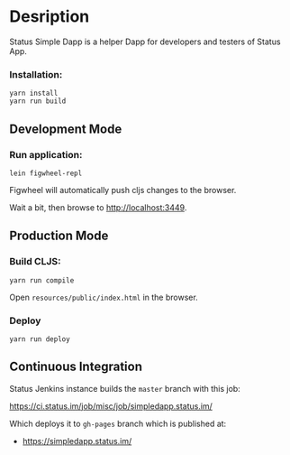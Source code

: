 # Desription

Status Simple Dapp is a helper Dapp for developers and testers of Status App.

### Installation:

```
yarn install
yarn run build
```

## Development Mode

### Run application:

```
lein figwheel-repl
```

Figwheel will automatically push cljs changes to the browser.

Wait a bit, then browse to [http://localhost:3449](http://localhost:3449).

## Production Mode

### Build CLJS:

```
yarn run compile
```

Open `resources/public/index.html` in the browser.

### Deploy

```
yarn run deploy
```

## Continuous Integration

Status Jenkins instance builds the `master` branch with this job:

https://ci.status.im/job/misc/job/simpledapp.status.im/

Which deploys it to `gh-pages` branch which is published at:

* https://simpledapp.status.im/
